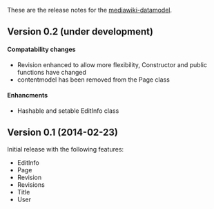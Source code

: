 These are the release notes for the [mediawiki-datamodel](README.md).

## Version 0.2 (under development)

#### Compatability  changes

* Revision enhanced to allow more flexibility, Constructor and public functions have changed
* contentmodel has been removed from the Page class

#### Enhancments

* Hashable and setable EditInfo class

## Version 0.1 (2014-02-23)

Initial release with the following features:

* EditInfo
* Page
* Revision
* Revisions
* Title
* User